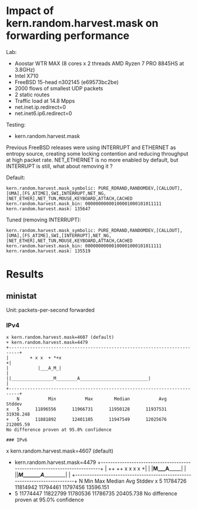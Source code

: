 # Impact of kern.random.harvest.mask on forwarding performance

Lab:
  - Aoostar WTR MAX (8 cores x 2 threads AMD Ryzen 7 PRO 8845HS at 3.8GHz)
  - Intel X710
  - FreeBSD 15-head n302145 (e69573bc2be)
  - 2000 flows of smallest UDP packets
  - 2 static routes
  - Traffic load at 14.8 Mpps
  - net.inet.ip.redirect=0
  - net.inet6.ip6.redirect=0

Testing:
  - kern.random.harvest.mask

Previous FreeBSD releases were using INTERRUPT and ETHERNET as entropy source, creating
some locking contention and reducing throughput at high packet rate.
NET_ETHERNET is no more enabled by default, but INTERRUPT is still, what about
removing it ?

Default:
```
kern.random.harvest.mask_symbolic: PURE_RDRAND,RANDOMDEV,[CALLOUT],[UMA],[FS_ATIME],SWI,INTERRUPT,NET_NG,[NET_ETHER],NET_TUN,MOUSE,KEYBOARD,ATTACH,CACHED
kern.random.harvest.mask_bin: 00000000000100001000101011111
kern.random.harvest.mask: 135647
```

Tuned (removing INTERRUPT):
```
kern.random.harvest.mask_symbolic: PURE_RDRAND,RANDOMDEV,[CALLOUT],[UMA],[FS_ATIME],SWI,[INTERRUPT],NET_NG,[NET_ETHER],NET_TUN,MOUSE,KEYBOARD,ATTACH,CACHED
kern.random.harvest.mask_bin: 00000000000100001000101011111
kern.random.harvest.mask: 135519
```

# Results

## ministat

Unit: packets-per-second forwarded

### IPv4

```
x kern.random.harvest.mask=4607 (default)
+ kern.random.harvest.mask=4479
+--------------------------------------------------------------------------+
|        + x x  + *+x                                                     +|
|           |___A_M_|                                                      |
||________________M________A__________________________|                    |
+--------------------------------------------------------------------------+
    N           Min           Max        Median           Avg        Stddev
x   5      11896556      11966731      11950128      11937531     31938.248
+   5      11881892      12401105      11947549      12025676     212005.59
No difference proven at 95.0% confidence

### IPv6

```
x kern.random.harvest.mask=4607 (default)
+ kern.random.harvest.mask=4479
+--------------------------------------------------------------------------+
|          ++      ++    x           x                 x        x         +|
|                       |____________M___A_________________|               |
||_________________M_______A__________________________|                    |
+--------------------------------------------------------------------------+
    N           Min           Max        Median           Avg        Stddev
x   5      11784726      11814942      11794461      11797456     13596.151
+   5      11774447      11822799      11780536      11786735     20405.738
No difference proven at 95.0% confidence
```
